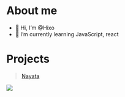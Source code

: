 # About me
- 👋 Hi, I’m @Hixo
- 🌱 I’m currently learning JavaScript, react
# Projects
> [Nayata](http://dc.nayata.pl)
<!---
Hixo23/Hixo23 is a ✨ special ✨ repository because its `README.md` (this file) appears on your GitHub profile.
You can click the Preview link to take a look at your changes.
--->
![](https://discord-md-badge.vercel.app/api/shield/744179276617613382)
